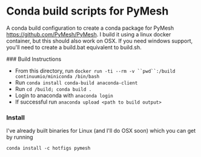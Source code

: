 # Conda build scripts for PyMesh

A conda build configuration to create a conda package for PyMesh https://github.com/PyMesh/PyMesh. I build it using a linux docker container, but this should also work on OSX. If you need windows support, you'll need to create a build.bat equivalent to build.sh.


### Build Instructions

* From this directory, run `docker run -ti --rm -v ``pwd``:/build continuumio/miniconda /bin/bash`
* Run `conda install conda-build anaconda-client`
* Run `cd /build; conda build .`
* Login to anaconda with `anaconda login`
* If successful run `anaconda upload <path to build output>`



### Install

I've already built binaries for Linux (and I'll do OSX soon) which you can get by running

`conda install -c hotfigs pymesh`

